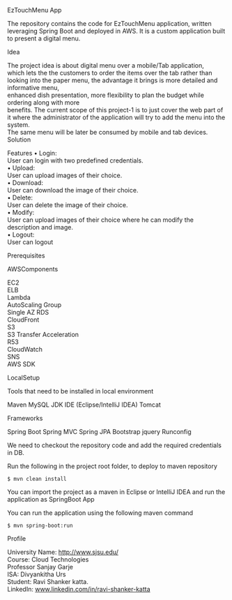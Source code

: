 EzTouchMenu App

The repository contains the code for EzTouchMenu application, written leveraging Spring Boot and deployed in AWS.
It is a custom application built to present a digital menu.


Idea

The   project   idea   is   about   digital   menu   over   a   mobile/Tab      application,   
which   lets   the      the   customers   to order   the   items      over   the   tab   rather   than   
looking   into   the   paper   menu,   the   advantage   it   brings   is   more detailed   and   informative   menu,   
enhanced   dish   presentation,   more   flexibility   to   plan   the   budget   while ordering   along   with   more   
benefits.   The   current   scope   of   this   project-1   is   to   just   cover   the   web   part   of   it where   the   administrator   of   the         application   will   try   to   add   the   menu   into   the   system.  
The   same   menu   will be   later   be   consumed   by   mobile   and   tab   devices.
Solution



Features
•   Login:<br>
        User   can   login   with   two   predefined   credentials.<br>
•   Upload:<br>
        User   can   upload   images   of   their   choice.<br>
•   Download:<br>
        User   can   download   the   image   of   their   choice.<br>
•   Delete:<br>
        User   can   delete   the   image   of   their   choice.<br>
•   Modify:<br>
      User   can   upload   images   of   their   choice   where   he   can   modify   the   description   and   image.<br> •   Logout:<br>
      User   can   logout<br>



Prerequisites

AWSComponents

EC2<br>
ELB<br>
Lambda<br>
AutoScaling Group<br>
Single AZ RDS<br>
CloudFront<br>
S3<br>
S3 Transfer Acceleration<br>
R53<br>
CloudWatch<br>
SNS<br>
AWS SDK<br>

LocalSetup

Tools that need to be installed in local environment

Maven
MySQL 
JDK
IDE (Eclipse/IntelliJ IDEA)
Tomcat

Frameworks

Spring Boot
Spring MVC
Spring JPA
Bootstrap
jquery
Runconfig

We need to checkout the repository code and add the required credentials in DB.


Run the following in the project root folder, to deploy to maven repository

    $ mvn clean install
You can import the project as a maven in Eclipse or IntelliJ IDEA and run the application as SpringBoot App

You can run the application using the following maven command

    $ mvn spring-boot:run
    
Profile

University Name: http://www.sjsu.edu/<br>
Course: Cloud Technologies<br>
Professor Sanjay Garje<br>
ISA: Divyankitha Urs<br>
Student: Ravi Shanker katta.<br>
LinkedIn: www.linkedin.com/in/ravi-shanker-katta
